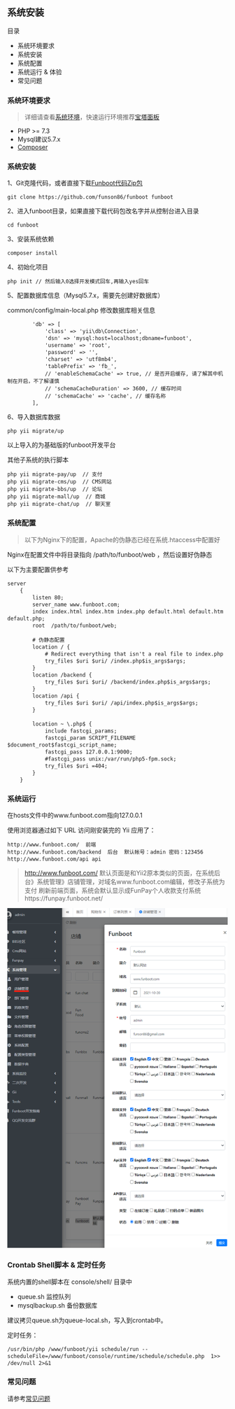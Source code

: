 系统安装
-------

目录

- 系统环境要求
- 系统安装
- 系统配置
- 系统运行 & 体验
- 常见问题


### 系统环境要求

> 详细请查看[系统环境](start.env)，快速运行环境推荐[宝塔面板](https://www.bt.cn/)

- PHP >= 7.3
- Mysql建议5.7.x
- [Composer](https://getcomposer.org/download/)

### 系统安装

1、Git克隆代码，或者直接下载[Funboot代码Zip包](https://github.com/funson86/funboot/archive/master.zip)

```
git clone https://github.com/funson86/funboot funboot
```

2、进入funboot目录，如果直接下载代码包改名字并从控制台进入目录

```
cd funboot
```

3、安装系统依赖

```
composer install 
```

4、初始化项目

``` 
php init // 然后输入0选择开发模式回车,再输入yes回车
```

5、配置数据库信息（Mysql5.7.x，需要先创建好数据库）

common/config/main-local.php 修改数据库相关信息

``` 
        'db' => [
            'class' => 'yii\db\Connection',
            'dsn' => 'mysql:host=localhost;dbname=funboot',
            'username' => 'root',
            'password' => '',
            'charset' => 'utf8mb4',
            'tablePrefix' => 'fb_',
            // 'enableSchemaCache' => true, // 是否开启缓存, 请了解其中机制在开启，不了解谨慎
            // 'schemaCacheDuration' => 3600, // 缓存时间
            // 'schemaCache' => 'cache', // 缓存名称
        ],
```

6、导入数据库数据

``` 
php yii migrate/up
```

以上导入的为基础版的funboot开发平台

其他子系统的执行脚本

```
php yii migrate-pay/up  // 支付
php yii migrate-cms/up  // CMS网站
php yii migrate-bbs/up  // 论坛
php yii migrate-mall/up  // 商城
php yii migrate-chat/up  // 聊天室
```

### 系统配置

> 以下为Nginx下的配置，Apache的伪静态已经在系统.htaccess中配置好

Nginx在配置文件中将目录指向 /path/to/funboot/web ，然后设置好伪静态

以下为主要配置供参考

```
server
    {
        listen 80;
        server_name www.funboot.com;
        index index.html index.htm index.php default.html default.htm default.php;
        root  /path/to/funboot/web;
    
        # 伪静态配置
        location / {
            # Redirect everything that isn't a real file to index.php
            try_files $uri $uri/ /index.php$is_args$args;
        }
        location /backend {
            try_files $uri $uri/ /backend/index.php$is_args$args;
        }
        location /api {
            try_files $uri $uri/ /api/index.php$is_args$args;
        }

        location ~ \.php$ {
            include fastcgi_params;
            fastcgi_param SCRIPT_FILENAME $document_root$fastcgi_script_name;
            fastcgi_pass 127.0.0.1:9000;
            #fastcgi_pass unix:/var/run/php5-fpm.sock;
            try_files $uri =404;
        }
    }
```

### 系统运行

在hosts文件中的www.funboot.com指向127.0.0.1

使用浏览器通过如下 URL 访问刚安装完的 Yii 应用了：

```
http://www.funboot.com/  前端
http://www.funboot.com/backend  后台  默认帐号：admin 密码：123456
http://www.funboot.com/api api
```

> http://www.funboot.com/ 默认页面是和Yii2原本类似的页面，在系统后台》系统管理》店铺管理，对域名www.funboot.com编辑，修改子系统为支付
> 刷新前端页面，系统会默认显示成FunPay个人收款支付系统https://funpay.funboot.net/

![](images/installation-09.png)

### Crontab Shell脚本 & 定时任务

系统内置的shell脚本在 console/shell/ 目录中

- queue.sh 监控队列
- mysqlbackup.sh 备份数据库

建议拷贝queue.sh为queue-local.sh，写入到crontab中。

定时任务：

```
/usr/bin/php /www/funboot/yii schedule/run --scheduleFile=/www/funboot/console/runtime/schedule/schedule.php  1>> /dev/null 2>&1
```

### 常见问题

请参考[常见问题](start-faq.md)


